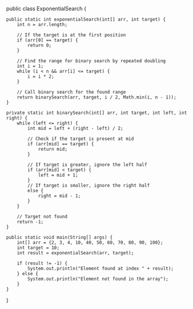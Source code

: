 public class ExponentialSearch {

    public static int exponentialSearch(int[] arr, int target) {
        int n = arr.length;

        // If the target is at the first position
        if (arr[0] == target) {
            return 0;
        }

        // Find the range for binary search by repeated doubling
        int i = 1;
        while (i < n && arr[i] <= target) {
            i = i * 2;
        }

        // Call binary search for the found range
        return binarySearch(arr, target, i / 2, Math.min(i, n - 1));
    }

    private static int binarySearch(int[] arr, int target, int left, int right) {
        while (left <= right) {
            int mid = left + (right - left) / 2;

            // Check if the target is present at mid
            if (arr[mid] == target) {
                return mid;
            }

            // If target is greater, ignore the left half
            if (arr[mid] < target) {
                left = mid + 1;
            }
            // If target is smaller, ignore the right half
            else {
                right = mid - 1;
            }
        }

        // Target not found
        return -1;
    }

    public static void main(String[] args) {
        int[] arr = {2, 3, 4, 10, 40, 50, 60, 70, 80, 90, 100};
        int target = 10;
        int result = exponentialSearch(arr, target);

        if (result != -1) {
            System.out.println("Element found at index " + result);
        } else {
            System.out.println("Element not found in the array");
        }
    }
}
